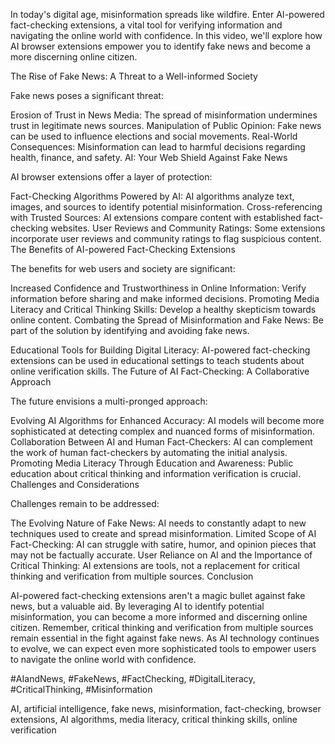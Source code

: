 In today's digital age, misinformation spreads like wildfire.  Enter AI-powered fact-checking extensions, a vital tool for verifying information and navigating the online world with confidence.  In this video, we'll explore how AI browser extensions empower you to identify fake news and become a more discerning online citizen.

The Rise of Fake News: A Threat to a Well-informed Society

Fake news poses a significant threat:

Erosion of Trust in News Media: The spread of misinformation undermines trust in legitimate news sources.
Manipulation of Public Opinion: Fake news can be used to influence elections and social movements.
Real-World Consequences: Misinformation can lead to harmful decisions regarding health, finance, and safety.
AI:  Your Web Shield Against Fake News

AI browser extensions offer a layer of protection:

Fact-Checking Algorithms Powered by AI: AI algorithms analyze text, images, and sources to identify potential misinformation.
Cross-referencing with Trusted Sources: AI extensions compare content with established fact-checking websites.
User Reviews and Community Ratings: Some extensions incorporate user reviews and community ratings to flag suspicious content.
The Benefits of AI-powered Fact-Checking Extensions

The benefits for web users and society are significant:

Increased Confidence and Trustworthiness in Online Information: Verify information before sharing and make informed decisions.
Promoting Media Literacy and Critical Thinking Skills: Develop a healthy skepticism towards online content.
Combating the Spread of Misinformation and Fake News: Be part of the solution by identifying and avoiding fake news.

Educational Tools for Building Digital Literacy: AI-powered fact-checking extensions can be used in educational settings to teach students about online verification skills.
The Future of AI Fact-Checking:  A Collaborative Approach

The future envisions a multi-pronged approach:

Evolving AI Algorithms for Enhanced Accuracy: AI models will become more sophisticated at detecting complex and nuanced forms of misinformation.
Collaboration Between AI and Human Fact-Checkers: AI can complement the work of human fact-checkers by automating the initial analysis.
Promoting Media Literacy Through Education and Awareness: Public education about critical thinking and information verification is crucial.
Challenges and Considerations

Challenges remain to be addressed:

The Evolving Nature of Fake News: AI needs to constantly adapt to new techniques used to create and spread misinformation.
Limited Scope of AI Fact-Checking: AI can struggle with satire, humor, and opinion pieces that may not be factually accurate.
User Reliance on AI and the Importance of Critical Thinking: AI extensions are tools, not a replacement for critical thinking and verification from multiple sources.
Conclusion

AI-powered fact-checking extensions aren't a magic bullet against fake news, but a valuable aid. By leveraging AI to identify potential misinformation, you can become a more informed and discerning online citizen.  Remember, critical thinking and verification from multiple sources remain essential in the fight against fake news. As AI technology continues to evolve, we can expect even more sophisticated tools to empower users to navigate the online world with confidence.

#AIandNews, #FakeNews, #FactChecking, #DigitalLiteracy, #CriticalThinking, #Misinformation

AI, artificial intelligence, fake news, misinformation, fact-checking, browser extensions, AI algorithms, media literacy, critical thinking skills, online verification
